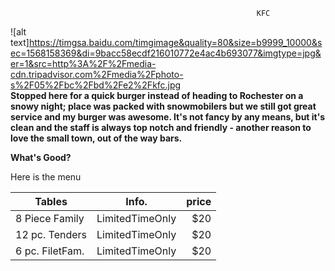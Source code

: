                                                            KFC
![alt text]https://timgsa.baidu.com/timgimage&quality=80&size=b9999_10000&sec=1568158369&di=9bacc58ecdf216010772e4ac4b693077&imgtype=jpg&er=1&src=http%3A%2F%2Fmedia-cdn.tripadvisor.com%2Fmedia%2Fphoto-s%2F05%2Fbc%2Fbd%2Fe2%2Fkfc.jpg         
**Stopped here for a quick burger instead of heading to Rochester on a snowy night; place was packed with snowmobilers but we still got great service and my burger was awesome. It's not fancy by any means, but it's clean and the staff is always top notch and friendly - another reason to love the small town, out of the way bars.**

**What's Good?**

Here is the menu 

| Tables        |   Info.       | price |
| ------------- |:-------------:| -----:|
| 8 Piece Family|LimitedTimeOnly|  $20  |
| 12 pc. Tenders|LimitedTimeOnly|  $20  |
|6 pc. FiletFam.|LimitedTimeOnly|  $20  |

